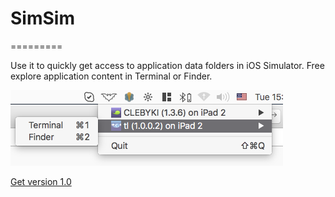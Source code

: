 # SimSim
=========

Use it to quickly get access to application data folders in iOS Simulator.
Free explore application content in Terminal or Finder.

![Alt text](/screenshot.png?raw=true "Optional Title")

[Get version 1.0](https://github.com/dsmelov/simsim/blob/master/Release/SimSim_1.0.zip?raw=true)